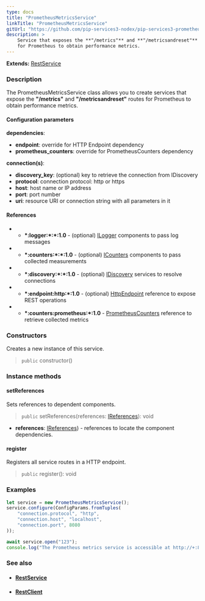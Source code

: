 ```yaml
---
type: docs
title: "PrometheusMetricsService"
linkTitle: "PrometheusMetricsService"
gitUrl: "https://github.com/pip-services3-nodex/pip-services3-prometheus-nodex"
description: >
    Service that exposes the **"/metrics"** and **"/metricsandreset"** routes 
    for Prometheus to obtain performance metrics.
---
```


**Extends:** [RestService](../../../rpc/services/rest_service)

### Description

The PrometheusMetricsService class allows you to create services that expose the **"/metrics"** and **"/metricsandreset"** routes for Prometheus to obtain performance metrics.

#### Configuration parameters

**dependencies**:
- **endpoint**: override for HTTP Endpoint dependency
- **prometheus_counters**: override for PrometheusCounters dependency

**connection(s)**:
- **discovery_key**: (optional) key to retrieve the connection from IDiscovery
- **protocol**: connection protocol: http or https
- **host**: host name or IP address
- **port**: port number
- **uri**: resource URI or connection string with all parameters in it


#### References
 * - **\*:logger:\*:\*:1.0** - (optional) [ILogger](../../../components/log/ilogger) components to pass log messages
 * - **\*:counters:\*:\*:1.0** - (optional) [ICounters](../../../components/count/icounters) components to pass collected measurements
 * - **\*:discovery:\*:\*:1.0** - (optional) [IDiscovery](../../../components/connect/idiscovery) services to resolve connections
 * - **\*:endpoint:http:\*:1.0** - (optional) [HttpEndpoint](../../../rpc/services/http_endpoint) reference to expose REST operations
 * - **\*:counters:prometheus:\*:1.0** - [PrometheusCounters](../../count/prometheus_counters) reference to retrieve collected metrics


### Constructors
Creates a new instance of this service.

> `public` constructor()


### Instance methods

#### setReferences
Sets references to dependent components.

> `public` setReferences(references: [IReferences](../../../commons/refer/ireferences)): void 

- **references**: [IReferences](../../../commons/refer/ireferences)) - references to locate the component dependencies. 

#### register
Registers all service routes in a HTTP endpoint.

> `public` register(): void

### Examples

```typescript
let service = new PrometheusMetricsService();
service.configure(ConfigParams.fromTuples(
    "connection.protocol", "http",
    "connection.host", "localhost",
    "connection.port", 8080
));

await service.open("123");
console.log("The Prometheus metrics service is accessible at http://+:8080/metrics");
```

### See also
- #### [RestService](../../../rpc/services/rest_service)
- #### [RestClient](../../../rpc/clients/rest_client)
